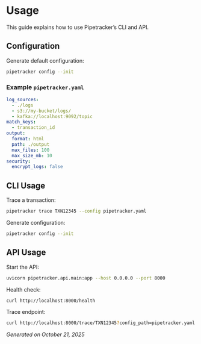 # Usage

This guide explains how to use Pipetracker’s CLI and API.

## Configuration

Generate default configuration:
```bash
pipetracker config --init
```

### Example `pipetracker.yaml`
```yaml
log_sources:
  - ./logs
  - s3://my-bucket/logs/
  - kafka://localhost:9092/topic
match_keys:
  - transaction_id
output:
  format: html
  path: ./output
  max_files: 100
  max_size_mb: 10
security:
  encrypt_logs: false
```

## CLI Usage

Trace a transaction:
```bash
pipetracker trace TXN12345 --config pipetracker.yaml
```

Generate configuration:
```bash
pipetracker config --init
```

## API Usage

Start the API:
```bash
uvicorn pipetracker.api.main:app --host 0.0.0.0 --port 8000
```

Health check:
```bash
curl http://localhost:8000/health
```

Trace endpoint:
```bash
curl http://localhost:8000/trace/TXN12345?config_path=pipetracker.yaml
```

*Generated on October 21, 2025*